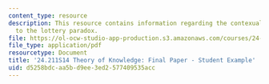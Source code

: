 ```yaml
---
content_type: resource
description: This resource contains information regarding the contexualist solution
  to the lottery paradox.
file: https://ol-ocw-studio-app-production.s3.amazonaws.com/courses/24-211-theory-of-knowledge-spring-2014/d5258bdcaa5bd9ee3ed2577409535acc_MIT24_211S11_ContextualSol.pdf
file_type: application/pdf
resourcetype: Document
title: '24.211S14 Theory of Knowledge: Final Paper - Student Example'
uid: d5258bdc-aa5b-d9ee-3ed2-577409535acc
---
```

